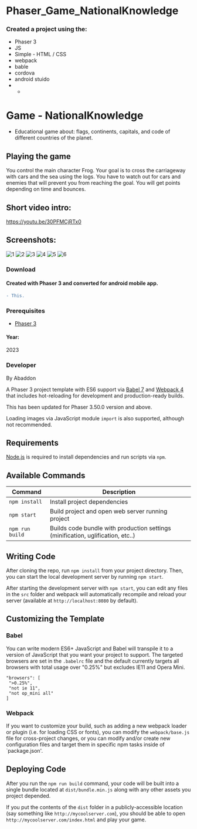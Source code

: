 # Phaser_Game_NationalKnowledge

### Created a project using the:
+ Phaser 3
+ JS
+ Simple - HTML / CSS
+ webpack
+ bable
+ cordova
+ android stuido
+ +

# Game - NationalKnowledge
- Educational game about: flags, continents, capitals, and code of different countries of the planet.

## Playing the game
You control the main character Frog.
Your goal is to cross the carriageway with cars and the sea using the logs.
You have to watch out for cars and enemies that will prevent you from reaching the goal.
You will get points depending on time and bounces.

## Short video intro:
https://youtu.be/30PFMCjRTx0

## Screenshots:
![1](https://github.com/byAbaddon/Phaser_Game_NationalKnowledge/assets/51271834/c3b3057d-5d76-4f16-9a74-0ad2b49e26fd)
![2](https://github.com/byAbaddon/Phaser_Game_NationalKnowledge/assets/51271834/4c713f8a-0e52-4543-92b0-777e32adea35)
![3](https://github.com/byAbaddon/Phaser_Game_NationalKnowledge/assets/51271834/2d57d213-0e1a-44fd-ad6f-6a886d77954f)
![4](https://github.com/byAbaddon/Phaser_Game_NationalKnowledge/assets/51271834/214a36bc-05d4-4fdb-ad57-893865c2d3d8)
![5](https://github.com/byAbaddon/Phaser_Game_NationalKnowledge/assets/51271834/c9dc40e5-960a-41e9-a4a6-d8be32f60350)
![6](https://github.com/byAbaddon/Phaser_Game_NationalKnowledge/assets/51271834/4c541fec-bf0f-47c7-837c-f09c104d3295)

### Download
#### Created with Phaser 3 and converted for android mobile app.

```diff
- This.
```

### Prerequisites
- [Phaser 3](https://phaser.io)
#### Year:
2023

### Developer
By Abaddon

A Phaser 3 project template with ES6 support via [Babel 7](https://babeljs.io/) and [Webpack 4](https://webpack.js.org/) that includes hot-reloading for development and production-ready builds.

This has been updated for Phaser 3.50.0 version and above.

Loading images via JavaScript module `import` is also supported, although not recommended.

## Requirements

[Node.js](https://nodejs.org) is required to install dependencies and run scripts via `npm`.

## Available Commands

| Command | Description |
|---------|-------------|
| `npm install` | Install project dependencies |
| `npm start` | Build project and open web server running project |
| `npm run build` | Builds code bundle with production settings (minification, uglification, etc..) |

## Writing Code

After cloning the repo, run `npm install` from your project directory. Then, you can start the local development server by running `npm start`.

After starting the development server with `npm start`, you can edit any files in the `src` folder and webpack will automatically recompile and reload your server (available at `http://localhost:8080` by default).

## Customizing the Template

### Babel

You can write modern ES6+ JavaScript and Babel will transpile it to a version of JavaScript that you want your project to support. The targeted browsers are set in the `.babelrc` file and the default currently targets all browsers with total usage over "0.25%" but excludes IE11 and Opera Mini.

 ```
"browsers": [
  ">0.25%",
  "not ie 11",
  "not op_mini all"
]
 ```

### Webpack

If you want to customize your build, such as adding a new webpack loader or plugin (i.e. for loading CSS or fonts), you can modify the `webpack/base.js` file for cross-project changes, or you can modify and/or create new configuration files and target them in specific npm tasks inside of `package.json'.

## Deploying Code

After you run the `npm run build` command, your code will be built into a single bundle located at `dist/bundle.min.js` along with any other assets you project depended. 

If you put the contents of the `dist` folder in a publicly-accessible location (say something like `http://mycoolserver.com`), you should be able to open `http://mycoolserver.com/index.html` and play your game.
